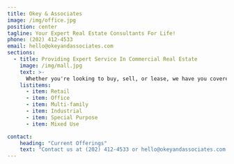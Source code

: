 ```yaml
---
title: Okey & Associates
image: /img/office.jpg
position: center
tagline: Your Expert Real Estate Consultants For Life!
phone: (202) 412-4533
email: hello@okeyandassociates.com
sections:
  - title: Providing Expert Service In Commercial Real Estate
    image: /img/mall.jpg
    text: >-
      Whether you're looking to buy, sell, or lease, we have you covered:
    listitems:
      - item: Retail
      - item: Office
      - item: Multi-family
      - item: Industrial
      - item: Special Purpose
      - item: Mixed Use

contact:
    heading: "Current Offerings"
    text: "Contact us at (202) 412-4533 or hello@okeyandassociates.com to get more info on available spaces and properties, or on leasing/selling your property."
---
```


